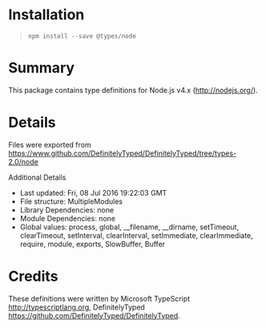 # Installation
> `npm install --save @types/node`

# Summary
This package contains type definitions for Node.js v4.x (http://nodejs.org/).

# Details
Files were exported from https://www.github.com/DefinitelyTyped/DefinitelyTyped/tree/types-2.0/node

Additional Details
 * Last updated: Fri, 08 Jul 2016 19:22:03 GMT
 * File structure: MultipleModules
 * Library Dependencies: none
 * Module Dependencies: none
 * Global values: process, global, __filename, __dirname, setTimeout, clearTimeout, setInterval, clearInterval, setImmediate, clearImmediate, require, module, exports, SlowBuffer, Buffer

# Credits
These definitions were written by Microsoft TypeScript <http://typescriptlang.org>, DefinitelyTyped <https://github.com/DefinitelyTyped/DefinitelyTyped>.
